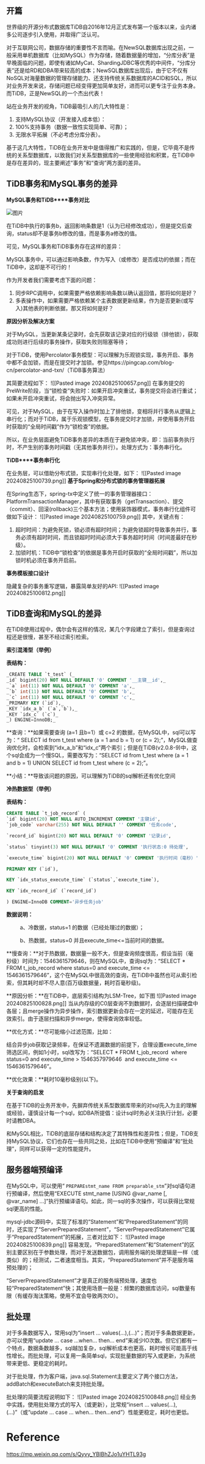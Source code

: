 ## **开篇**

世界级的开源分布式数据库TiDB自2016年12月正式发布第一个版本以来，业内诸多公司逐步引入使用，并取得广泛认可。

对于互联网公司，数据存储的重要性不言而喻。在NewSQL数据库出现之前，一般采用单机数据库（比如MySQL）作为存储，随着数据量的增加，“分库分表”是早晚面临的问题，即使有诸如MyCat、ShardingJDBC等优秀的中间件，“分库分表”还是给RD和DBA带来较高的成本；NewSQL数据库出现后，由于它不仅有NoSQL对海量数据的管理存储能力、还支持传统关系数据库的ACID和SQL，所以对业务开发来说，存储问题已经变得更加简单友好，进而可以更专注于业务本身。而TiDB，正是NewSQL的一个杰出代表！

站在业务开发的视角，TiDB最吸引人的几大特性是：

1. 支持MySQL协议（开发接入成本低）：
2. 100%支持事务（数据一致性实现简单、可靠）；
3. 无限水平拓展（不必考虑分库分表）。

基于这几大特性，TiDB在业务开发中是值得推广和实践的，但是，它毕竟不是传统的关系型数据库，以致我们对关系型数据库的一些使用经验和积累，在TiDB中是存在差异的，现主要阐述“事务”和“查询”两方面的差异。

## **TiDB事务和MySQL事务的差异**

**MySQL****事务和****TiDB****事务对比**

![图片](https://mmbiz.qpic.cn/mmbiz_png/dHUzltsJpQvmfjenFsO7w1OgxkpACOMKBZ6puAiaiaXWTcvpGqZk1KfKtkMiakz1oDxmtGhyL0kCxCltzQqndvLbg/640?wx_fmt=png&tp=webp&wxfrom=5&wx_lazy=1&wx_co=1)

在TiDB中执行的事务b，返回影响条数是1（认为已经修改成功），但是提交后查询，status却不是事务b修改的值，而是事务a修改的值。

可见，MySQL事务和TiDB事务存在这样的差异：

MySQL事务中，可以通过影响条数，作为写入（或修改）是否成功的依据；而在TiDB中，这却是不可行的！

作为开发者我们需要考虑下面的问题：

1. 同步RPC调用中，如果需要严格依赖影响条数以确认返回值，那将如何是好？
2. 多表操作中，如果需要严格依赖某个主表数据更新结果，作为是否更新(或写入)其他表的判断依据，那又将如何是好？

**原因分析及解决方案**

对于MySQL，当更新某条记录时，会先获取该记录对应的行级锁（排他锁），获取成功则进行后续的事务操作，获取失败则阻塞等待；

对于TiDB，使用Percolator事务模型：可以理解为乐观锁实现，事务开启、事务中都不会加锁，而是在提交时才加锁。参见https://pingcap.com/blog-cn/percolator-and-txn/（TiDB事务算法）

其简要流程如下：
![[Pasted image 20240825100657.png]]
在事务提交的PreWrite阶段，当“锁检查”失败时：如果开启冲突重试，事务提交将会进行重试；如果未开启冲突重试，将会抛出写入冲突异常。

可见，对于MySQL，由于在写入操作时加上了排他锁，变相将并行事务从逻辑上串行化；而对于TiDB，属于乐观锁模型，在事务提交时才加锁，并使用事务开启时获取的“全局时间戳”作为“锁检查”的依据。

所以，在业务层面避免TiDB事务差异的本质在于避免锁冲突，即：当前事务执行时，不产生别的事务时间戳（无其他事务并行）。处理方式为：事务串行化。

**TiDB****事务串行化**

在业务层，可以借助分布式锁，实现串行化处理，如下：
![[Pasted image 20240825100739.png]]
**基于****Spring****和分布式锁的事务管理器拓展**

在Spring生态下，spring-tx中定义了统一的事务管理器接口：PlatformTransactionManager，其中有获取事务（getTransaction）、提交（commit）、回滚(rollback)三个基本方法；使用装饰器模式，事务串行化组件可做如下设计：
![[Pasted image 20240825100759.png]]
其中，关键点有：

1. 超时时间：为避免死锁，锁必须有超时时间；为避免锁超时导致事务并行，事务必须有超时时间，而且锁超时时间必须大于事务超时时间（时间差最好在秒级）。
2. 加锁时机：TiDB中“锁检查”的依据是事务开启时获取的“全局时间戳”，所以加锁时机必须在事务开启前。

**事务模板接口设计**

隐藏复杂的事务重写逻辑，暴露简单友好的API:
![[Pasted image 20240825100812.png]]
## **TiDB查询和MySQL的差异**  

在TiDB使用过程中，偶尔会有这样的情况，某几个字段建立了索引，但是查询过程还是很慢，甚至不经过索引检索。  

**索引混淆型（举例）**

**表结构：**

```sql
_CREATE TABLE `t_test` (_
_id` bigint(20) NOT NULL DEFAULT '0' COMMENT '__主键__id',_
_`a` int(11) NOT NULL DEFAULT '0' COMMENT 'a',_
_`b` int(11) NOT NULL DEFAULT '0' COMMENT 'b',_
_`c` int(11) NOT NULL DEFAULT '0' COMMENT 'c',_
_PRIMARY KEY (`id`),_
_KEY `idx_a_b` (`a`,`b`),_
_KEY `idx_c` (`c`)_
_) ENGINE=InnoDB;_
```

**查询：**如果需要查询 (a=1 且b=1）或 c=2 的数据，在MySQL中，sql可以写为：“ SELECT id from t_test where (a = 1 and b = 1) or (c = 2);”，MySQL做查询优化时，会检索到“idx_a_b”和“idx_c”两个索引；但是在TiDB(v2.0.8-9)中，这个sql会成为一个慢SQL，需要改写为：“SELECT id from t_test where (a = 1 and b = 1) UNION SELECT id from t_test where (c = 2);”。

**小结：**导致该问题的原因，可以理解为TiDB的sql解析还有优化空间

**冷热数据型（举例）**

**表结构：**

```sql
CREATE TABLE `t_job_record` (
`id` bigint(20) NOT NULL AUTO_INCREMENT COMMENT '主键id',
`job_code` varchar(255) NOT NULL DEFAULT '' COMMENT '任务code',

`record_id` bigint(20) NOT NULL DEFAULT '0' COMMENT '记录id',

`status` tinyint(3) NOT NULL DEFAULT '0' COMMENT '执行状态:0 待处理',

`execute_time` bigint(20) NOT NULL DEFAULT '0' COMMENT '执行时间（毫秒）',

PRIMARY KEY (`id`),

KEY `idx_status_execute_time` (`status`,`execute_time`),

KEY `idx_record_id` (`record_id`)

) ENGINE=InnoDB COMMENT='异步任务job'
```

**数据说明：**

         a、冷数据，status=1 的数据（已经处理过的数据）；

         b、热数据，status=0 并且execute_time<=当前时间的数据。

**慢查询：**对于热数据，数据量一般不大，但是查询频度很高，假设当前（毫秒级）时间为：1546361579646，则在MySQL中，查询sql为：“SELECT * FROM t_job_record where status=0 and execute_time <=  1546361579646”，这个在MySQL中很高效的查询，在TiDB中虽然也可从索引检索，但其耗时却不尽人意(百万级数据量，耗时百毫秒级)。

**原因分析：**在TiDB中，底层索引结构为LSM-Tree，如下图
![[Pasted image 20240825100828.png]]
当从内存级的C0层查询不到数据时，会逐层扫描硬盘中各层；且merge操作为异步操作，索引数据更新会存在一定的延迟，可能存在无效索引。由于逐层扫描和异步merge，使得查询效率较低。

**优化方式：**尽可能缩小过滤范围，比如：

结合异步job获取记录频率，在保证不遗漏数据的前提下，合理设置execute_time筛选区间，例如1小时，sql改写为：“SELECT * FROM t_job_record  where status=0 and execute_time > 1546357979646  and execute_time <= 1546361579646”。

**优化效果：**耗时10毫秒级别(以下)。

**关于查询的启发**

在基于TiDB的业务开发中，先摒弃传统关系型数据库带来的对sql先入为主的理解或经验，谨慎设计每一个sql，如DBA所提倡：设计sql时务必关注执行计划，必要时请教DBA。

和MySQL相比，TiDB的底层存储和结构决定了其特殊性和差异性；但是，TiDB支持MySQL协议，它们也存在一些共同之处，比如在TiDB中使用“预编译”和“批处理”，同样可以获得一定的性能提升。

## **服务器端预编译**

在MySQL中，可以使用“ `PREPAREstmt_name FROM preparable_stm`”对sql语句进行预编译，然后使用“EXECUTE stmt_name [USING @var_name [, @var_name] ...]”执行预编译语句。如此，同一sql的多次操作，可以获得比常规sql更高的性能。

mysql-jdbc源码中，实现了标准的“Statement”和“PreparedStatement”的同时，还实现了“ServerPreparedStatement”，“ServerPreparedStatement”它属于“PreparedStatement”的拓展，三者对比如下：
![[Pasted image 20240825100839.png]]
容易发现，“PreparedStatement”和“Statement”的区别主要区别在于参数处理，而对于发送数据包，调用服务端的处理逻辑是一样（或类似）的；经测试，二者速度相当。其实，“PreparedStatement”并不是服务端预处理的；

“ServerPreparedStatement”才是真正的服务端预处理，速度也较“PreparedStatement”快；其使用场景一般是：频繁的数据库访问，sql数量有限（有缓存淘汰策略，使用不宜会导致两次IO）。

## **批处理**

对于多条数据写入，常用sql为“insert … values(…),(…)”；而对于多条数据更新，亦可以使用“update … case …when… then… end”来减少IO次数。但它们都有一个特点，数据条数越多，sql越加复杂，sql解析成本也更高，耗时增长可能高于线性增长。而批处理，可以复用一条简单sql，实现批量数据的写入或更新，为系统带来更低、更稳定的耗时。

对于批处理，作为客户端，java.sql.Statement主要定义了两个接口方法，addBatch和executeBatch来支持批处理。

批处理的简要流程说明如下：
![[Pasted image 20240825100848.png]]
经业务中实践，使用批处理方式的写入（或更新），比常规“insert … values(…),(…)”（或“update … case … when… then…end”）性能更稳定，耗时也更低。

# Reference
https://mp.weixin.qq.com/s/Qyvy_YBIBhZJo1uYHTL93g